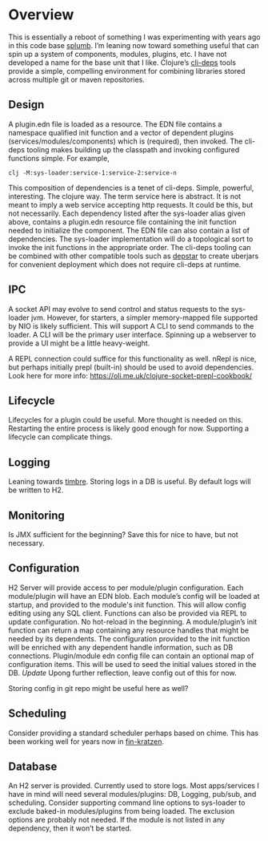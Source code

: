 # Overview
This is essentially a reboot of something I was experimenting with years ago in this code base [splumb](https://github.com/tstout/splumb).  I’m leaning now toward something useful that can spin up a system of components, modules, plugins, etc. I have not developed a name for the base unit that I like. 
Clojure’s [cli-deps](https://clojure.org/guides/deps_and_cli) tools provide a simple, compelling environment for combining libraries stored across multiple git or maven repositories.
## Design
A plugin.edn file is loaded as a resource. The EDN file contains a namespace qualified init function and a vector of dependent plugins (services/modules/components)  which is (required), then invoked. The cli-deps tooling makes building up the classpath and invoking configured functions simple. For example, 
```
clj -M:sys-loader:service-1:service-2:service-n
```
This composition of dependencies is a tenet of cli-deps. Simple, powerful, interesting. The clojure way. The term service here is abstract. It is not meant to imply a web service accepting http requests. It could be this, but not necessarily. Each dependency listed after the sys-loader alias given above, contains a plugin.edn resource file containing the init function needed to initialize the component. The EDN file can also contain a list of dependencies. The sys-loader implementation will do a topological sort to invoke the init functions in the appropriate order. 
The cli-deps tooling can be combined with other compatible tools such as [depstar](https://github.com/seancorfield/depstar) to create uberjars for convenient deployment which does not require cli-deps
at runtime.
## IPC
A socket API may evolve to send control and status requests to the sys-loader jvm. However, for starters, a simpler memory-mapped file supported by NIO is likely sufficient. This will support A CLI to send commands to the loader. A CLI will be the primary user interface. Spinning up a webserver to provide a UI might be a little heavy-weight.

A REPL connection could suffice for this functionality as well. nRepl is nice, but perhaps initially prepl (built-in) should be used to avoid dependencies. Look here for more info: https://oli.me.uk/clojure-socket-prepl-cookbook/

## Lifecycle
Lifecycles for a plugin could be useful. More thought is needed on this. Restarting the entire process is likely good enough for now. Supporting a lifecycle can complicate things. 

## Logging
Leaning towards [timbre](https://github.com/ptaoussanis/timbre). Storing logs in a DB is useful. By default logs will be written to H2.
## Monitoring
Is JMX sufficient for the beginning? Save this for nice to have, but not necessary.

## Configuration
H2 Server will provide access to per module/plugin configuration. Each module/plugin will have an EDN blob. Each module’s config will be loaded at startup, and provided to the module's init function. This will allow config editing using any SQL client. Functions can also be provided via REPL to update configuration. No hot-reload in the beginning. A module/plugin’s init function can return a map containing any resource handles that might be needed by its dependents. The configuration provided to the init function will be enriched with any dependent handle information, such as DB connections. Plugin/module edn config file can contain an optional map of configuration items. This will be used to seed the initial values stored in the DB.
_Update_ Upong further reflection, leave config out of this for now.

Storing config in git repo might be useful here as well?

## Scheduling
Consider providing a standard scheduler perhaps based on chime. This has been working well for years now in [fin-kratzen](https://github.com/tstout/fin-kratzen).

## Database
An H2 server is provided. Currently used to store logs. 
Most apps/services I have in mind will need several modules/plugins: DB, Logging, pub/sub,  and scheduling. Consider supporting command line options to sys-loader to exclude baked-in modules/plugins from being loaded. The exclusion options are probably not needed. If the module is not listed in any dependency, then it won’t be started.

